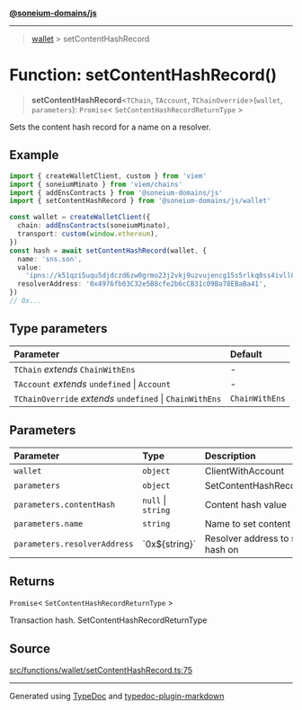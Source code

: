[**@soneium-domains/js**](../README.md)

---

> [wallet](README.md) > setContentHashRecord

# Function: setContentHashRecord()

> **setContentHashRecord**\<`TChain`, `TAccount`, `TChainOverride`\>(`wallet`, `parameters`): `Promise`\< `SetContentHashRecordReturnType` \>

Sets the content hash record for a name on a resolver.

## Example

```ts
import { createWalletClient, custom } from 'viem'
import { soneiumMinato } from 'viem/chains'
import { addEnsContracts } from '@soneium-domains/js'
import { setContentHashRecord } from '@soneium-domains/js/wallet'

const wallet = createWalletClient({
  chain: addEnsContracts(soneiumMinato),
  transport: custom(window.ethereum),
})
const hash = await setContentHashRecord(wallet, {
  name: 'sns.son',
  value:
    'ipns://k51qzi5uqu5djdczd6zw0grmo23j2vkj9uzvujencg15s5rlkq0ss4ivll8wqw',
  resolverAddress: '0x4976fb03C32e5B8cfe2b6cCB31c09Ba78EBaBa41',
})
// 0x...
```

## Type parameters

| Parameter                                                | Default        |
| :------------------------------------------------------- | :------------- |
| `TChain` _extends_ `ChainWithEns`                        | -              |
| `TAccount` _extends_ `undefined` \| `Account`            | -              |
| `TChainOverride` _extends_ `undefined` \| `ChainWithEns` | `ChainWithEns` |

## Parameters

| Parameter                    | Type               | Description                             |
| :--------------------------- | :----------------- | :-------------------------------------- |
| `wallet`                     | `object`           | ClientWithAccount                       |
| `parameters`                 | `object`           | SetContentHashRecordParameters          |
| `parameters.contentHash`     | `null` \| `string` | Content hash value                      |
| `parameters.name`            | `string`           | Name to set content hash for            |
| `parameters.resolverAddress` | \`0x$\{string}\`   | Resolver address to set content hash on |

## Returns

`Promise`\< `SetContentHashRecordReturnType` \>

Transaction hash. SetContentHashRecordReturnType

## Source

[src/functions/wallet/setContentHashRecord.ts:75](https://github.com/soneium-domains/soneium-domains-js/tree/main/src/functions/wallet/setContentHashRecord.ts#L75)

---

Generated using [TypeDoc](https://typedoc.org/) and [typedoc-plugin-markdown](https://www.npmjs.com/package/typedoc-plugin-markdown)
